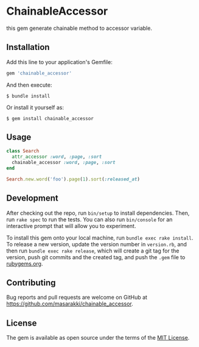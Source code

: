 # ChainableAccessor

this gem generate chainable method to accessor variable.

## Installation

Add this line to your application's Gemfile:

```ruby
gem 'chainable_accessor'
```

And then execute:

    $ bundle install

Or install it yourself as:

    $ gem install chainable_accessor

## Usage


```ruby
class Search
  attr_accessor :word, :page, :sort
  chainable_accessor :word, :page, :sort
end

Search.new.word('foo').page(1).sort(:released_at)
```

## Development

After checking out the repo, run `bin/setup` to install dependencies. Then, run `rake spec` to run the tests. You can also run `bin/console` for an interactive prompt that will allow you to experiment.

To install this gem onto your local machine, run `bundle exec rake install`. To release a new version, update the version number in `version.rb`, and then run `bundle exec rake release`, which will create a git tag for the version, push git commits and the created tag, and push the `.gem` file to [rubygems.org](https://rubygems.org).

## Contributing

Bug reports and pull requests are welcome on GitHub at https://github.com/masarakki/chainable_accessor.

## License

The gem is available as open source under the terms of the [MIT License](https://opensource.org/licenses/MIT).
